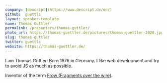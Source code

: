 ```yaml
---
company: [descript](https://www.descript.de/en/)
github:  guettli
layout: speaker-template
name: Thomas Güttler
permalink: /presenters/thomas-guttler/
photo_url: https://thomas-guettler.de/pictures/thomas-guettler-2020.jpg
slug: thomas-guttler
twitter: guettli
website: https://thomas-guettler.de/
---
```


I am Thomas Güttler. Born 1976 in Germany. I like web development and try to avoid JS as much as possible.

Inventor of the term [Frow (Fragments over the wire)](https://github.com/guettli/frow--fragments-over-the-wire).
